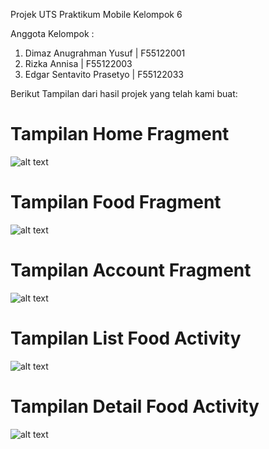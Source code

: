 Projek UTS Praktikum Mobile Kelompok 6

Anggota Kelompok :

1. Dimaz Anugrahman Yusuf | F55122001
2. Rizka Annisa | F55122003
3. Edgar Sentavito Prasetyo | F55122033
   
Berikut Tampilan dari hasil projek yang telah kami buat:

# Tampilan Home Fragment
![alt text](https://github.com/DmzAng/UTS_Mobile_Praktikum/blob/master/app/sampledata/Screenshot%20(705).png?raw=true)

# Tampilan Food Fragment
![alt text](?https://github.com/DmzAng/UTS_Mobile_Praktikum/blob/master/app/sampledata/Screenshot%20(706).pngraw=true)

# Tampilan Account Fragment
![alt text](?https://github.com/DmzAng/UTS_Mobile_Praktikum/blob/master/app/sampledata/Screenshot%20(707).pngraw=true)

# Tampilan List Food Activity
![alt text](?https://github.com/DmzAng/UTS_Mobile_Praktikum/blob/master/app/sampledata/Screenshot%20(708).pngraw=true)

# Tampilan Detail Food Activity
![alt text](?https://github.com/DmzAng/UTS_Mobile_Praktikum/blob/master/app/sampledata/Screenshot%20(709).pngraw=true)
